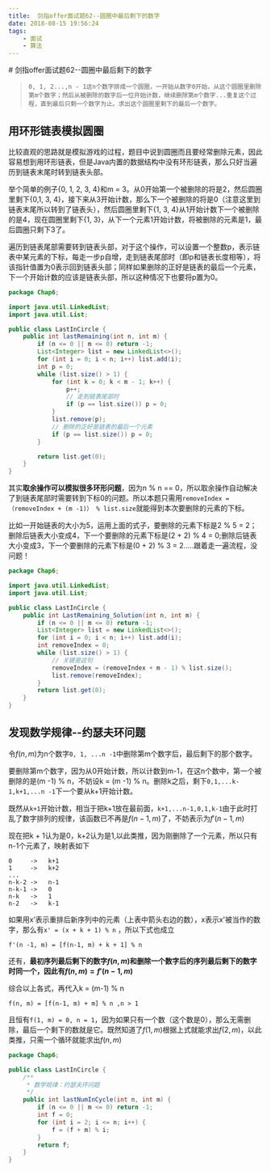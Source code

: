 ```yaml
---
title:  剑指offer面试题62--圆圈中最后剩下的数字
date: 2018-08-15 19:56:24
tags: 
    - 面试
    - 算法
---
```

<meta name="referrer" content="no-referrer" />
# 剑指offer面试题62--圆圈中最后剩下的数字

> ```
> 0, 1, 2...,n - 1这n个数字排成一个圆圈，一开始从数字0开始，从这个圆圈里删除第m个数字；然后从被删除的数字后一位开始计数，继续删除第m个数字...重复这个过程，直到最后只剩一个数字为止。求出这个圆圈里剩下的最后一个数字。
> ```

## 用环形链表模拟圆圈

比较直观的思路就是模拟游戏的过程，题目中说到圆圈而且要经常删除元素，因此容易想到用环形链表，但是Java内置的数据结构中没有环形链表，那么只好当遍历到链表末尾时转到链表头部。

举个简单的例子{0, 1, 2, 3, 4}和m = 3。从0开始第一个被删除的将是2，然后圆圈里剩下{0,1, 3, 4}，接下来从3开始计数，那么下一个被删除的将是0（注意这里到链表末尾所以转到了链表头），然后圆圈里剩下{1, 3, 4}从1开始计数下一个被删除的是4，现在圆圈里剩下{1, 3}，从下一个元素1开始计数，将被删除的元素是1，最后圆圈只剩下3了。

遍历到链表尾部需要转到链表头部，对于这个操作，可以设置一个整数p，表示链表中某元素的下标，每走一步p自增，走到链表尾部时（即p和链表长度相等），将该指针值置为0表示回到链表头部；同样如果删除的正好是链表的最后一个元素，下一个开始计数的应该是链表头部，所以这种情况下也要将p置为0。

```java
package Chap6;

import java.util.LinkedList;
import java.util.List;

public class LastInCircle {
    public int lastRemaining(int n, int m) {
        if (n <= 0 || m <= 0) return -1;
        List<Integer> list = new LinkedList<>();
        for (int i = 0; i < n; i++) list.add(i);
        int p = 0;
        while (list.size() > 1) {
            for (int k = 0; k < m - 1; k++) {
                p++;
              	// 走到链表尾部时
                if (p == list.size()) p = 0;
            }
            list.remove(p);
            // 删除的正好是链表的最后一个元素
            if (p == list.size()) p = 0;
        }

        return list.get(0);
    }
}

```

其实**取余操作可以模拟很多环形问题**，因为n % n == 0，所以取余操作自动解决了到链表尾部时需要转到下标0的问题。所以本题只需用`removeIndex = （removeIndex + (m -1)） % list.size`就能得到本次要删除的元素的下标。

比如一开始链表的大小为5，运用上面的式子，要删除的元素下标是2 % 5 = 2；删除后链表大小变成4，下一个要删除的元素下标是(2 + 2) % 4 = 0;删除后链表大小变成3，下一个要删除的元素下标是(0 + 2) % 3 = 2.....跟着走一遍流程，没问题！

```java
package Chap6;

import java.util.LinkedList;
import java.util.List;

public class LastInCircle {
    public int LastRemaining_Solution(int n, int m) {
        if (n <= 0 || m <= 0) return -1;
        List<Integer> list = new LinkedList<>();
        for (int i = 0; i < n; i++) list.add(i);
        int removeIndex = 0;
        while (list.size() > 1) {
            // 关键是这句
            removeIndex = (removeIndex + m - 1) % list.size();
            list.remove(removeIndex);
        }
        return list.get(0);
    }
}

```

## 发现数学规律--约瑟夫环问题

令$f(n, m)$为n个数字`0, 1, ...n -1`中删除第m个数字后，最后剩下的那个数字。

要删除第m个数字，因为从0开始计数，所以计数到m-1，在这n个数中，第一个被删除的是(m -1) % n，不妨设k =  (m -1) % n。删除k之后，剩下`0,1,...k-1,k+1,...n -1`下一个要从k+1开始计数。

既然从`k+1`开始计数，相当于把k+1放在最前面，`k+1,...n-1,0,1,k-1`由于此时打乱了数字排列的规律，该函数已不再是$f(n-1, m)$了，不妨表示为$f'(n -1, m)$

现在把k + 1认为是0，k+2认为是1,以此类推，因为刚删除了一个元素，所以只有n-1个元素了，映射表如下

```
0     ->   k+1
1     ->   k+2
...
n-k-2 ->   n-1
n-k-1 ->   0
n-k   ->   1
n-2   ->   k-1

```

如果用x’表示重排后新序列中的元素（上表中箭头右边的数），x表示x'被当作的数字，那么有`x' = (x + k + 1) % n` ，所以下式也成立

`f'(n -1, m) = [f(n-1, m) + k + 1] % n`

还有，**最初序列最后剩下的数字$f(n,m)$和删除一个数字后的序列最后剩下的数字时同一个，因此有$f(n,m)=f'(n-1, m)$**

综合以上各式，再代入k = (m-1) % n

`f(n, m) = [f(n-1, m) + m] % n ,n > 1`

且恒有`f(1, m) = 0, n = 1`，因为如果只有一个数（这个数是0），那么无需删除，最后一个剩下的数就是它。既然知道了$f(1, m)$根据上式就能求出$f(2, m)$，以此类推，只需一个循环就能求出$f(n, m)$

```java
package Chap6;

public class LastInCircle {
    /**
     * 数学规律：约瑟夫环问题
     */
    public int lastNumInCycle(int n, int m) {
        if (n <= 0 || m <= 0) return -1;
        int f = 0;
        for (int i = 2; i <= n; i++) {
            f = (f + m) % i;
        }
        return f;
    }
}

```


